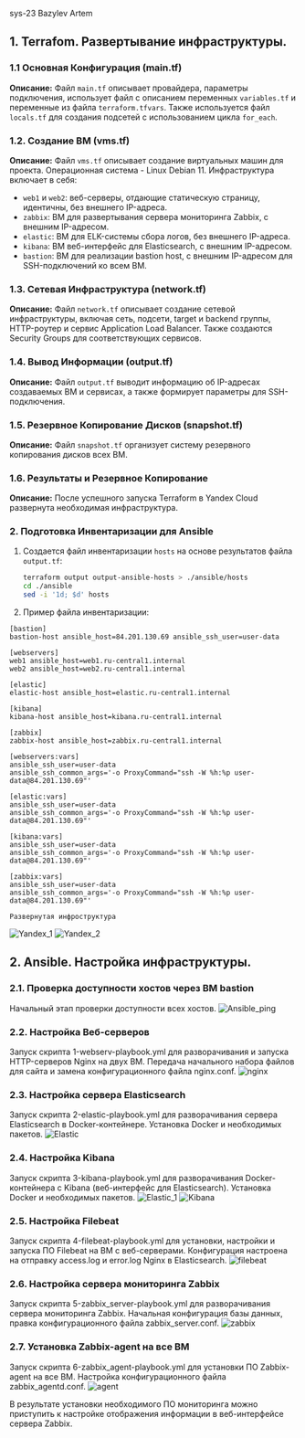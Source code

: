 sys-23 Bazylev Artem

## 1. Terrafom. Развертывание инфраструктуры.

### 1.1 Основная Конфигурация (main.tf)

**Описание:** Файл `main.tf` описывает провайдера, параметры подключения, использует файл с описанием переменных `variables.tf` и переменные из файла `terraform.tfvars`. Также используется файл `locals.tf` для создания подсетей с использованием цикла `for_each`.

### 1.2. Создание ВМ (vms.tf)

**Описание:** Файл `vms.tf` описывает создание виртуальных машин для проекта. Операционная система - Linux Debian 11. Инфраструктура включает в себя:

- `web1` и `web2`: веб-серверы, отдающие статическую страницу, идентичны, без внешнего IP-адреса.
- `zabbix`: ВМ для развертывания сервера мониторинга Zabbix, с внешним IP-адресом.
- `elastic`: ВМ для ELK-системы сбора логов, без внешнего IP-адреса.
- `kibana`: ВМ веб-интерфейс для Elasticsearch, с внешним IP-адресом.
- `bastion`: ВМ для реализации bastion host, с внешним IP-адресом для SSH-подключений ко всем ВМ.

### 1.3. Сетевая Инфраструктура (network.tf)

**Описание:** Файл `network.tf` описывает создание сетевой инфраструктуры, включая сеть, подсети, target и backend группы, HTTP-роутер и сервис Application Load Balancer. Также создаются Security Groups для соответствующих сервисов.

### 1.4. Вывод Информации (output.tf)

**Описание:** Файл `output.tf` выводит информацию об IP-адресах создаваемых ВМ и сервисах, а также формирует параметры для SSH-подключения.

### 1.5. Резервное Копирование Дисков (snapshot.tf)

**Описание:** Файл `snapshot.tf` организует систему резервного копирования дисков всех ВМ.

### 1.6. Результаты и Резервное Копирование

**Описание:** После успешного запуска Terraform в Yandex Cloud развернута необходимая инфраструктура.

### 2. Подготовка Инвентаризации для Ansible

1. Создается файл инвентаризации `hosts` на основе результатов файла `output.tf`:
    ```bash
    terraform output output-ansible-hosts > ./ansible/hosts
    cd ./ansible
    sed -i '1d; $d' hosts
    ```

2. Пример файла инвентаризации:
```
[bastion]
bastion-host ansible_host=84.201.130.69 ansible_ssh_user=user-data

[webservers]
web1 ansible_host=web1.ru-central1.internal
web2 ansible_host=web2.ru-central1.internal

[elastic]
elastic-host ansible_host=elastic.ru-central1.internal

[kibana]
kibana-host ansible_host=kibana.ru-central1.internal

[zabbix]
zabbix-host ansible_host=zabbix.ru-central1.internal

[webservers:vars]
ansible_ssh_user=user-data
ansible_ssh_common_args='-o ProxyCommand="ssh -W %h:%p user-data@84.201.130.69"'

[elastic:vars]
ansible_ssh_user=user-data
ansible_ssh_common_args='-o ProxyCommand="ssh -W %h:%p user-data@84.201.130.69"'

[kibana:vars]
ansible_ssh_user=user-data
ansible_ssh_common_args='-o ProxyCommand="ssh -W %h:%p user-data@84.201.130.69"'

[zabbix:vars]
ansible_ssh_user=user-data
ansible_ssh_common_args='-o ProxyCommand="ssh -W %h:%p user-data@84.201.130.69"'
```
    Развернутая инфроструктура
![Yandex_1](https://github.com/VVEREW01F/diplom_sys/blob/main/IMG/yandex_1.PNG)
![Yandex_2](https://github.com/VVEREW01F/diplom_sys/blob/main/IMG/yandex_2.PNG)


## 2. Ansible. Настройка инфраструктуры.

### 2.1. Проверка доступности хостов через ВМ bastion

Начальный этап проверки доступности всех хостов.
![Ansible_ping](https://github.com/VVEREW01F/diplom_sys/blob/main/IMG/ansible_ping.PNG)

### 2.2. Настройка Веб-серверов

Запуск скрипта 1-webserv-playbook.yml для разворачивания и запуска HTTP-серверов Nginx на двух ВМ. Передача начального набора файлов для сайта и замена конфигурационного файла nginx.conf.
![nginx](https://github.com/VVEREW01F/diplom_sys/blob/main/IMG/nginx.PNG)

### 2.3. Настройка сервера Elasticsearch

Запуск скрипта 2-elastic-playbook.yml для разворачивания сервера Elasticsearch в Docker-контейнере. Установка Docker и необходимых пакетов.
![Elastic](https://github.com/VVEREW01F/diplom_sys/blob/main/IMG/elastic.PNG)

### 2.4. Настройка Kibana

Запуск скрипта 3-kibana-playbook.yml для разворачивания Docker-контейнера с Kibana (веб-интерфейс для Elasticsearch). Установка Docker и необходимых пакетов.
![Elastic_1](https://github.com/VVEREW01F/diplom_sys/blob/main/IMG/kibana.PNG)
![Kibana](https://github.com/VVEREW01F/diplom_sys/blob/main/IMG/elastic_1.PNG)
### 2.5. Настройка Filebeat

Запуск скрипта 4-filebeat-playbook.yml для установки, настройки и запуска ПО Filebeat на ВМ с веб-серверами. Конфигурация настроена на отправку access.log и error.log Nginx в Elasticsearch.
![filebeat](https://github.com/VVEREW01F/diplom_sys/blob/main/IMG/filebit.PNG)

### 2.6. Настройка сервера мониторинга Zabbix

Запуск скрипта 5-zabbix_server-playbook.yml для разворачивания сервера мониторинга Zabbix. Начальная конфигурация базы данных, правка конфигурационного файла zabbix_server.conf.
![zabbix](https://github.com/VVEREW01F/diplom_sys/blob/main/IMG/zabbix_1.PNG)

### 2.7. Установка Zabbix-agent на все ВМ

Запуск скрипта 6-zabbix_agent-playbook.yml для установки ПО Zabbix-agent на все ВМ. Настройка конфигурационного файла zabbix_agentd.conf.
![agent](https://github.com/VVEREW01F/diplom_sys/blob/main/IMG/agent.PNG)

В результате установки необходимого ПО мониторинга можно приступить к настройке отображения информации в веб-интерфейсе сервера Zabbix.
